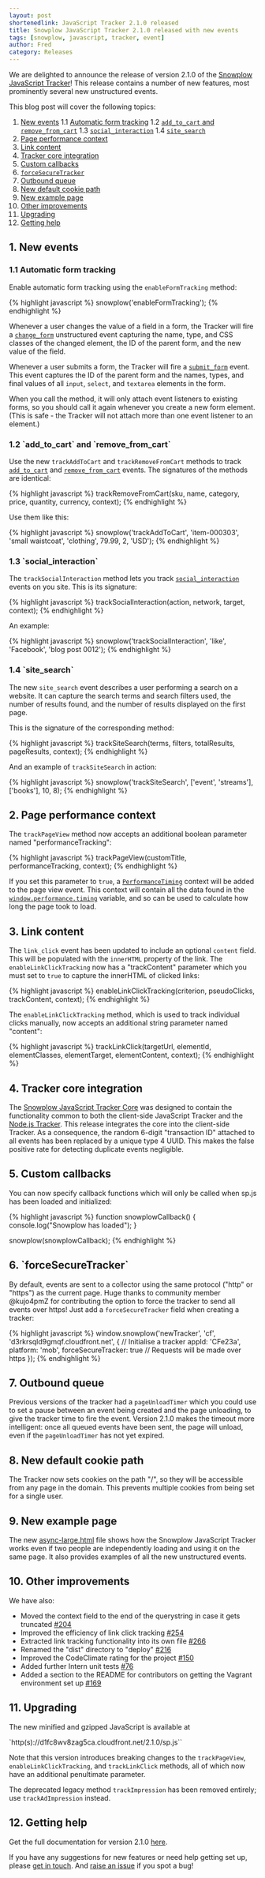```yaml
---
layout: post
shortenedlink: JavaScript Tracker 2.1.0 released
title: Snowplow JavaScript Tracker 2.1.0 released with new events
tags: [snowplow, javascript, tracker, event]
author: Fred
category: Releases
---
```


We are delighted to announce the release of version 2.1.0 of the [Snowplow JavaScript Tracker][repo]! This release contains a number of new features, most prominently several new unstructured events.

This blog post will cover the following topics:


1. [New events](/blog/2014/01/27/snowplow-javascript-tracker-0.13.0-released-with-custom-contexts/#events)
  1.1 [Automatic form tracking](/blog/2014/01/27/snowplow-javascript-tracker-0.13.0-released-with-custom-contexts/#forms)
  1.2 [`add_to_cart` and `remove_from_cart`](/blog/2014/01/27/snowplow-javascript-tracker-0.13.0-released-with-custom-contexts/#cart)
  1.3 [`social_interaction`](/blog/2014/01/27/snowplow-javascript-tracker-0.13.0-released-with-custom-contexts/#social)
  1.4 [`site_search`](/blog/2014/01/27/snowplow-javascript-tracker-0.13.0-released-with-custom-contexts/#search)
2. [Page performance context](/blog/2014/01/27/snowplow-javascript-tracker-0.13.0-released-with-custom-contexts/#performance)
3. [Link content](/blog/2014/01/27/snowplow-javascript-tracker-0.13.0-released-with-custom-contexts/#content)
4. [Tracker core integration](/blog/2014/01/27/snowplow-javascript-tracker-0.13.0-released-with-custom-contexts/#core)
5. [Custom callbacks](/blog/2014/01/27/snowplow-javascript-tracker-0.13.0-released-with-custom-contexts/#callbacks)
6. [`forceSecureTracker`](/blog/2014/01/27/snowplow-javascript-tracker-0.13.0-released-with-custom-contexts/#https)
7. [Outbound queue](/blog/2014/01/27/snowplow-javascript-tracker-0.13.0-released-with-custom-contexts/#outbound)
8. [New default cookie path](/blog/2014/01/27/snowplow-javascript-tracker-0.13.0-released-with-custom-contexts/#cookies)
9. [New example page](/blog/2014/01/27/snowplow-javascript-tracker-0.13.0-released-with-custom-contexts/#example)
10. [Other improvements](/blog/2014/01/27/snowplow-javascript-tracker-0.13.0-released-with-custom-contexts/#other)
11. [Upgrading](/blog/2014/01/27/snowplow-javascript-tracker-0.13.0-released-with-custom-contexts/#upgrading)
12. [Getting help](/blog/2014/01/27/snowplow-javascript-tracker-0.13.0-released-with-custom-contexts/#help)

<!--more-->

<h2><a name="events">1. New events</a></h2>

<h3><a name="forms">1.1 Automatic form tracking</a></h3>

Enable automatic form tracking using the `enableFormTracking` method:

{% highlight javascript %}
snowplow('enableFormTracking');
{% endhighlight %}

Whenever a user changes the value of a field in a form, the Tracker will fire a [`change_form`][change_form] unstructured event capturing the name, type, and CSS classes of the changed element, the ID of the parent form, and the new value of the field.

Whenever a user submits a form, the Tracker will fire a [`submit_form`][submit_form] event. This event captures the ID of the parent form and the names, types, and final values of all `input`, `select`, and `textarea` elements in the form.

When you call the method, it will only attach event listeners to existing forms, so you should call it again whenever you create a new form element. (This is safe - the Tracker will not attach more than one event listener to an element.)

<h3><a name="cart">1.2 `add_to_cart` and `remove_from_cart`</a></h3>

Use the new `trackAddToCart` and `trackRemoveFromCart` methods to track [`add_to_cart`][add_to_cart] and [`remove_from_cart`][remove_from_cart] events. The signatures of the methods are identical:

{% highlight javascript %}
trackRemoveFromCart(sku, name, category, price, quantity, currency, context);
{% endhighlight %}

Use them like this:

{% highlight javascript %}
snowplow('trackAddToCart', 'item-000303', 'small waistcoat', 'clothing', 79.99, 2, 'USD');
{% endhighlight %}

<h3><a name="social">1.3 `social_interaction`</a></h3>

The `trackSocialInteraction` method lets you track [`social_interaction`][social_interaction] events on you site. This is its signature:

{% highlight javascript %}
trackSocialInteraction(action, network, target, context);
{% endhighlight %}

An example:

{% highlight javascript %}
snowplow('trackSocialInteraction', 'like', 'Facebook', 'blog post 0012');
{% endhighlight %}

<h3><a name="search">1.4 `site_search`</a></h3>

The new `site_search` event describes a user performing a search on a website. It can capture the search terms and search filters used, the number of results found, and the number of results displayed on the first page.

This is the signature of the corresponding method:

{% highlight javascript %}
trackSiteSearch(terms, filters, totalResults, pageResults, context);
{% endhighlight %}

And an example of `trackSiteSearch` in action:

{% highlight javascript %}
snowplow('trackSiteSearch', ['event', 'streams'], ['books'], 10, 8);
{% endhighlight %}

<h2><a name="performance">2. Page performance context </a></h2>

The `trackPageView` method now accepts an additional boolean parameter named "performanceTracking":

{% highlight javascript %}
trackPageView(customTitle, performanceTracking, context);
{% endhighlight %}

If you set this parameter to `true`, a [`PerformanceTiming`][performancetiming] context will be added to the page view event. This context will contain all the data found in the [`window.performance.timing`][navigationtiming] variable, and so can be used to calculate how long the page took to load.

<h2><a name="content">3. Link content </a></h2>

The `link_click` event has been updated to include an optional `content` field. This will be populated with the `innerHTML` property of the link. The `enableLinkClickTracking` now has a "trackContent" parameter which you must set to `true` to capture the innerHTML of clicked links:

{% highlight javascript %}
enableLinkClickTracking(criterion, pseudoClicks, trackContent, context);
{% endhighlight %}

The `enableLinkClickTracking` method, which is used to track individual clicks manually, now accepts an additional string parameter named "content":

{% highlight javascript %}
trackLinkClick(targetUrl, elementId, elementClasses, elementTarget, elementContent, context);
{% endhighlight %}

<h2><a name="core">4. Tracker core integration </a></h2>

The [Snowplow JavaScript Tracker Core][tracker-core] was designed to contain the functionality common to both the client-side JavaScript Tracker and the [Node.js Tracker][nodejs-tracker]. This release integrates the core into the client-side Tracker. As a consequence, the random 6-digit "transaction ID" attached to all events has been replaced by a unique type 4 UUID. This makes the false positive rate for detecting duplicate events negligible.

<h2><a name="callbacks">5. Custom callbacks </a></h2>

You can now specify callback functions which will only be called when sp.js has been loaded and initialized:

{% highlight javascript %}
function snowplowCallback() {
	console.log("Snowplow has loaded");
}

snowplow(snowplowCallback);
{% endhighlight %}

<h2><a name="https">6. `forceSecureTracker` </a></h2>

By default, events are sent to a collector using the same protocol ("http" or "https") as the current page. Huge thanks to community member @kujo4pmZ for contributing the option to force the tracker to send all events over https! Just add a `forceSecureTracker` field when creating a tracker:

{% highlight javascript %}
        window.snowplow('newTracker', 'cf', 'd3rkrsqld9gmqf.cloudfront.net', { // Initialise a tracker
          appId: 'CFe23a',
          platform: 'mob',
          forceSecureTracker: true // Requests will be made over https
        });
{% endhighlight %}

<h2><a name="outbound">7. Outbound queue </a></h2>

Previous versions of the tracker had a `pageUnloadTimer` which you could use to set a pause between an event being created and the page unloading, to give the tracker time to fire the event. Version 2.1.0 makes the timeout more intelligent: once all queued events have been sent, the page will unload, even if the `pageUnloadTimer` has not yet expired.

<h2><a name="cookies">8. New default cookie path </a></h2>

The Tracker now sets cookies on the path "/", so they will be accessible from any page in the domain. This prevents multiple cookies from being set for a single user.

<h2><a name="example">9. New example page </a></h2>

The new [async-large.html][async-large] file shows how the Snowplow JavaScript Tracker works even if two people are independently loading and using it on the same page. It also provides examples of all the new unstructured events.

<h2><a name="other">10. Other improvements </a></h2>

We have also:

* Moved the context field to the end of the querystring in case it gets truncated [#204][204]
* Improved the efficiency of link click tracking [#254][254]
* Extracted link tracking functionality into its own file [#266][266]
* Renamed the "dist" directory to "deploy" [#216][216]
* Improved the CodeClimate rating for the project [#150][150]
* Added further Intern unit tests [#76][76]
* Added a section to the README for contributors on getting the Vagrant environment set up [#169][169]

<h2><a name="other">11. Upgrading </a></h2>

The new minified and gzipped JavaScript is available at

`http(s)://d1fc8wv8zag5ca.cloudfront.net/2.1.0/sp.js``

Note that this version introduces breaking changes to the `trackPageView`, `enableLinkClickTracking`, and `trackLinkClick` methods, all of which now have an additional penultimate parameter.

The deprecated legacy method `trackImpression` has been removed entirely; use `trackAdImpression` instead.

<h2><a name="other">12. Getting help </a></h2>

Get the full documentation for version 2.1.0 [here][docs].

If you have any suggestions for new features or need help getting set up, please [get in touch][talk-to-us]. And [raise an issue][issues] if you spot a bug!

[repo]: https://github.com/snowplow/snowplow-javascript-tracker
[change_form]: https://github.com/snowplow/iglu-central/blob/master/schemas/com.snowplowanalytics.snowplow/change_form/jsonschema/1-0-0
[submit_form]: https://github.com/snowplow/iglu-central/blob/master/schemas/com.snowplowanalytics.snowplow/submit_form/jsonschema/1-0-0
[social_interaction]: https://github.com/snowplow/iglu-central/blob/master/schemas/com.snowplowanalytics.snowplow/social_interaction/jsonschema/1-0-0
[add_to_cart]: https://github.com/snowplow/iglu-central/blob/master/schemas/com.snowplowanalytics.snowplow/add_to_cart/jsonschema/1-0-0
[remove_from_cart]: https://github.com/snowplow/iglu-central/blob/master/schemas/com.snowplowanalytics.snowplow/remove_from_cart/jsonschema/1-0-0
[site_search]: https://github.com/snowplow/iglu-central/blob/master/schemas/com.snowplowanalytics.snowplow/site_search/jsonschema/1-0-0
[performancetiming]: https://github.com/snowplow/iglu-central/blob/master/schemas/org.w3/PerformanceTiming/jsonschema/1-0-0
[navigationtiming]: https://dvcs.w3.org/hg/webperf/raw-file/tip/specs/NavigationTiming/Overview.html
[tracker-core]: https://www.npmjs.org/package/snowplow-tracker-core
[nodejs-tracker]: https://github.com/snowplow/snowplow-nodejs-tracker
[async-large]: https://github.com/snowplow/snowplow-javascript-tracker/blob/master/examples/web/async-large.html
[docs]: https://github.com/snowplow/snowplow/wiki/Javascript-Tracker

[204]: https://github.com/snowplow/snowplow-javascript-tracker/issues/204
[254]: https://github.com/snowplow/snowplow-javascript-tracker/issues/254
[266]: https://github.com/snowplow/snowplow-javascript-tracker/issues/266
[216]: https://github.com/snowplow/snowplow-javascript-tracker/issues/216
[150]: https://github.com/snowplow/snowplow-javascript-tracker/issues/150
[76]: https://github.com/snowplow/snowplow-javascript-tracker/issues/76
[169]: https://github.com/snowplow/snowplow-javascript-tracker/issues/169

[issues]: https://github.com/snowplow/snowplow/issues
[talk-to-us]: https://github.com/snowplow/snowplow/wiki/Talk-to-us
